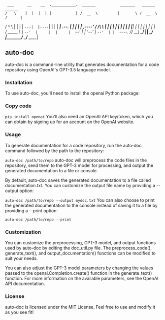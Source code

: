 
     ___      __    __  .___________.  ______           _______   ______     ______ 
    /   \    |  |  |  | |           | /  __  \         |       \ /  __  \   /      |
   /  ^  \   |  |  |  | `---|  |----`|  |  |  |  ______|  .--.  |  |  |  | |  ,----'
  /  /_\  \  |  |  |  |     |  |     |  |  |  | |______|  |  |  |  |  |  | |  |     
 /  _____  \ |  `--'  |     |  |     |  `--'  |        |  '--'  |  `--'  | |  `----.
/__/     \__\ \______/      |__|      \______/         |_______/ \______/   \______|
                                                                                    

## auto-doc
auto-doc is a command-line utility that generates documentation for a code repository using OpenAI's GPT-3.5 language model.

### Installation
To use auto-doc, you'll need to install the openai Python package:

### Copy code
`pip install openai`
You'll also need an OpenAI API key/token, which you can obtain by signing up for an account on the OpenAI website.

### Usage
To generate documentation for a code repository, run the auto-doc command followed by the path to the repository:


`auto-doc /path/to/repo`
auto-doc will preprocess the code files in the repository, send them to the GPT-3 model for processing, and output the generated documentation to a file or console.

By default, auto-doc saves the generated documentation to a file called documentation.txt. You can customize the output file name by providing a --output option:

`auto-doc /path/to/repo --output mydoc.txt`
You can also choose to print the generated documentation to the console instead of saving it to a file by providing a --print option:

`auto-doc /path/to/repo --print`

### Customization
You can customize the preprocessing, GPT-3 model, and output functions used by auto-doc by editing the doc_util.py file. The preprocess_code(), generate_text(), and output_documentation() functions can be modified to suit your needs.

You can also adjust the GPT-3 model parameters by changing the values passed to the openai.Completion.create() function in the generate_text() function. For more information on the available parameters, see the OpenAI API documentation.

### License
auto-doc is licensed under the MIT License. Feel free to use and modify it as you see fit!